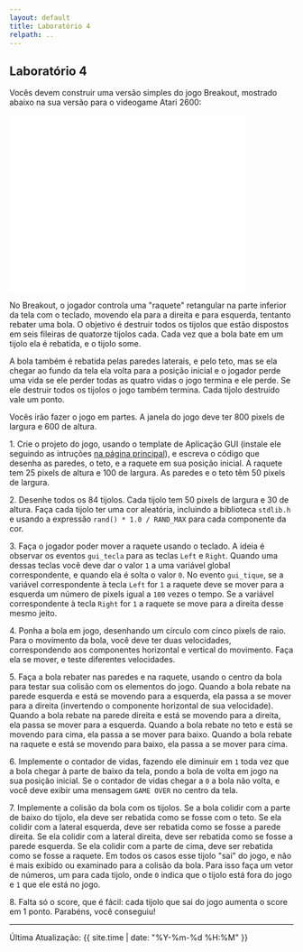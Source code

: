 ```yaml
---
layout: default
title: Laboratório 4
relpath: ..
---
```


## Laboratório 4

Vocês devem construir uma versão simples do jogo Breakout, mostrado abaixo na
sua versão para o videogame Atari 2600:

<iframe width="420" height="315" src="//www.youtube.com/embed/O6wGqV8Etaw" frameborder="0" allowfullscreen="1">
dummy
</iframe>

No Breakout, o jogador controla uma "raquete" retangular na parte inferior da tela com o
teclado, movendo ela para a direita e para esquerda, tentanto rebater uma bola. O objetivo
é destruir todos os tijolos que estão dispostos em seis fileiras de quatorze tijolos
cada. Cada vez que a bola bate em um tijolo ela é rebatida, e o tijolo some. 

A bola também é rebatida pelas paredes laterais, e pelo teto, mas se ela chegar ao fundo
da tela ela volta para a posição inicial e o jogador perde uma vida se ele perder todas
as quatro vidas o jogo termina e ele perde. Se ele destruir todos os tijolos o jogo também
termina. Cada tijolo destruído vale um ponto.

Vocês irão fazer o jogo em partes. A janela do jogo deve ter 800 pixels de largura e 600
de altura.

1\. Crie o projeto do jogo, usando o template de Aplicação GUI (instale ele seguindo
as intruções [na página principal](index.html)), e escreva o código que desenha
as paredes, o teto, e a raquete em sua posição inicial. A raquete tem 25 pixels
de altura e 100 de largura. As paredes e o teto têm 50 pixels de largura.

2\. Desenhe todos os 84 tijolos. Cada tijolo tem 50 pixels de largura e 30 de
altura. Faça cada tijolo ter uma cor aleatória, incluindo a biblioteca
`stdlib.h` e usando a expressão `rand() * 1.0 / RAND_MAX` para cada componente
da cor.

3\. Faça o jogador poder mover a raquete usando o teclado. A ideia é observar os eventos
`gui_tecla` para as teclas `Left` e `Right`. Quando uma dessas teclas você deve dar o valor
`1` a uma variável global correspondente, e quando ela é solta o valor `0`. No evento
`gui_tique`, se a variável correspondente à tecla `Left` for `1` a raquete deve se
mover para a esquerda um número de pixels igual a `100` vezes o tempo. Se a variável
correspondente à tecla `Right` for `1` a raquete se move para a direita desse mesmo jeito.

4\. Ponha a bola em jogo, desenhando um círculo com cinco pixels de raio. Para o movimento
da bola, você deve ter duas velocidades, correspondendo aos componentes horizontal e
vertical do movimento. Faça ela se mover, e teste diferentes velocidades.

5\. Faça a bola rebater nas paredes e na raquete, usando o centro da bola
para testar sua colisão com os elementos do jogo. Quando a bola rebate na parede esquerda
e está se movendo para a esquerda, ela passa a se mover para a direita (invertendo o componente
horizontal de sua velocidade). Quando a bola rebate na parede direita
e está se movendo para a direita, ela passa se mover para a esquerda. Quando a bola
rebate no teto e está se movendo para cima, ela passa a se mover para baixo. Quando
a bola rebate na raquete e está se movendo para baixo, ela passa a se mover para cima.

6\. Implemente o contador de vidas, fazendo ele diminuir em `1` toda vez que a bola chegar
à parte de baixo da tela, pondo a bola de volta em jogo na sua posição inicial. Se o
contador de vidas chegar a `0` a bola não volta, e você deve exibir uma mensagem `GAME OVER`
no centro da tela.

7\. Implemente a colisão da bola com os tijolos. Se a bola colidir com a parte de baixo
do tijolo, ela deve ser rebatida como se fosse com o teto. Se ela colidir com a lateral
esquerda, deve ser rebatida como se fosse a parede direita. Se ela colidir com a lateral
direita, deve ser rebatida como se fosse a parede esquerda. Se ela colidir com a parte
de cima, deve ser rebatida como se fosse a raquete. Em todos os casos esse tijolo "sai"
do jogo, e não é mais exibido ou examinado para a colisão da bola. Para isso faça um
vetor de números, um para cada tijolo, onde `0` indica que o tijolo está fora do jogo
e `1` que ele está no jogo.

8\. Falta só o score, que é fácil: cada tijolo que sai do jogo aumenta o score em 1 ponto.
Parabéns, você conseguiu!

* * * * *

Última Atualização: {{ site.time | date: "%Y-%m-%d %H:%M" }}

